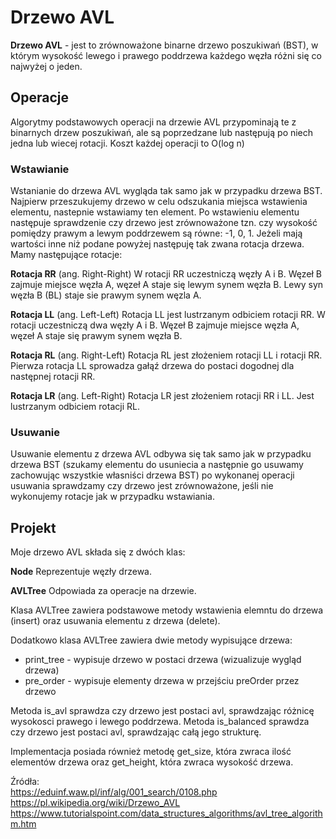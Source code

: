 # Drzewo AVL

**Drzewo AVL** - jest to zrównoważone binarne drzewo poszukiwań (BST), w którym wysokość lewego i prawego poddrzewa
każdego węzła różni się co najwyżej o jeden.

## Operacje

Algorytmy podstawowych operacji na drzewie AVL przypominają te z binarnych drzew poszukiwań, ale są poprzedzane
lub następują po niech jedna lub wiecej rotacji. Koszt każdej operacji to O(log n)

### Wstawianie

Wstanianie do drzewa AVL wygląda tak samo jak w przypadku drzewa BST. Najpierw przeszukujemy drzewo w celu odszukania
miejsca wstawienia elementu, nastepnie wstawiamy ten element. Po wstawieniu elementu następuje sprawdzenie czy drzewo
jest zrównoważone tzn. czy wysokość pomiędzy prawym a lewym poddrzewem są równe: -1, 0, 1. Jeżeli mają wartości inne niż
podane powyżej następuję tak zwana rotacja drzewa. Mamy następujące rotacje:

**Rotacja RR** (ang. Right-Right)
W rotacji RR uczestniczą węzły A i B. Węzeł B zajmuje miejsce węzła A, węzeł A staje się lewym synem węzła B. Lewy syn
węzła B (BL) staje sie prawym synem węzla A.

**Rotacja LL** (ang. Left-Left)
Rotacja LL jest lustrzanym odbiciem rotacji RR. W rotacji uczestniczą dwa węzły A i B. Węzeł B zajmuje miejsce węzła A,
węzeł A staje się prawym synem węzła B.

**Rotacja RL** (ang. Right-Left)
Rotacja RL jest złożeniem rotacji LL i rotacji RR. Pierwza rotacja LL sprowadza gałąź drzewa do postaci dogodnej dla
następnej rotacji RR.

**Rotacja LR** (ang. Left-Right)
Rotacja LR jest złożeniem rotacji RR i LL. Jest lustrzanym odbiciem rotacji RL.

### Usuwanie

Usuwanie elementu z drzewa AVL odbywa się tak samo jak w przypadku drzewa BST (szukamy elementu do usuniecia a następnie
go usuwamy zachowując wszystkie własniści drzewa BST) po wykonanej operacji usuwania sprawdzamy czy drzewo jest
zrównoważone, jeśli nie wykonujemy rotacje jak w przypadku wstawiania.  

## Projekt

Moje drzewo AVL składa się z dwóch klas:

**Node**
Reprezentuje węzły drzewa.

**AVLTree**
Odpowiada za operacje na drzewie.

Klasa AVLTree zawiera podstawowe metody wstawienia elemntu do drzewa (insert) oraz usuwania elementu z drzewa (delete).

Dodatkowo klasa AVLTree zawiera dwie metody wypisujące drzewa:  
- print_tree - wypisuje drzewo w postaci drzewa (wizualizuje wygląd drzewa)    
- pre_order - wypisuje elementy drzewa w przejściu preOrder przez drzewo  

Metoda is_avl sprawdza czy drzewo jest postaci avl, sprawdzając różnicę wysokosci prawego i lewego poddrzewa.
Metoda is_balanced sprawdza czy drzewo jest postaci avl, sprawdzając całą jego strukturę.

Implementacja posiada również metodę get_size, która zwraca ilość elementów drzewa oraz get_height, która zwraca
wysokość drzewa.

Źródła:  
https://eduinf.waw.pl/inf/alg/001_search/0108.php
https://pl.wikipedia.org/wiki/Drzewo_AVL
https://www.tutorialspoint.com/data_structures_algorithms/avl_tree_algorithm.htm
